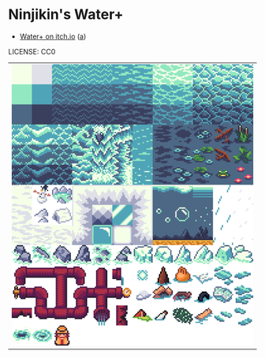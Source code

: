 Ninjikin's Water+
===

* [Water+ on itch.io](https://ninjikin.itch.io/water) ([a](https://web.archive.org/web/20230103011129/https://ninjikin.itch.io/water))

LICENSE: CC0

| |
|---|
| ![u_ninjikin_water.png](u_ninjikin_water.png) |


